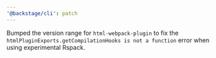 ```yaml
---
'@backstage/cli': patch
---
```


Bumped the version range for `html-webpack-plugin` to fix the `htmlPluginExports.getCompilationHooks is not a function` error when using experimental Rspack.
